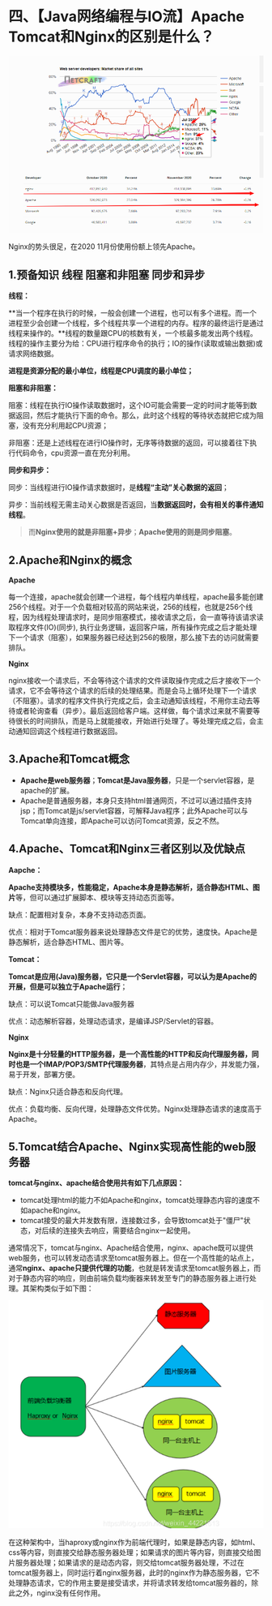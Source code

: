 # 四、【Java网络编程与IO流】Apache Tomcat和Nginx的区别是什么？

![image-20201202094755359](./io_network/04/1.png)

Nginx的势头很足，在2020 11月份使用份额上领先Apache。

## 1.预备知识 线程 阻塞和非阻塞 同步和异步

**线程：**

**当一个程序在执行的时候，一般会创建一个进程，也可以有多个进程。而一个进程至少会创建一个线程，多个线程共享一个进程的内存。程序的最终运行是通过线程来操作的。**线程的数量跟CPU的核数有关，一个核最多能发出两个线程。线程的操作主要分为给：CPU进行程序命令的执行；IO的操作(读取或输出数据)或请求网络数据。

**进程是资源分配的最小单位，线程是CPU调度的最小单位；**



**阻塞和非阻塞：**

阻塞：线程在执行IO操作读取数据时，这个IO可能会需要一定的时间才能等到数据返回，然后才能执行下面的命令。那么，此时这个线程的等待状态就把它成为阻塞，没有充分利用起CPU资源；

非阻塞：还是上述线程在进行IO操作时，无序等待数据的返回，可以接着往下执行代码命令，cpu资源一直在充分利用。



**同步和异步：**

同步：当线程进行IO操作请求数据时，是**线程“主动”关心数据的返回**；

异步：当前线程无需主动关心数据是否返回，当**数据返回时，会有相关的事件通知线程**。



> 而**Nginx使用的就是非阻塞+异步**；**Apache使用的则是同步阻塞**。



## 2.Apache和Nginx的概念

**Apache**

每一个连接，apache就会创建一个进程，每个线程内单线程，apache最多能创建256个线程。对于一个负载相对较高的网站来说，256的线程，也就是256个线程，因为线程处理请求时，是同步阻塞模式，接收请求之后，会一直等待该请求读取程序文件(IO)(同步), 执行业务逻辑，返回客户端，所有操作完成之后才能处理下一个请求（阻塞），如果服务器已经达到256的极限，那么接下去的访问就需要排队。



**Nginx**

nginx接收一个请求后，不会等待这个请求的文件读取操作完成之后才接收下一个请求，它不会等待这个请求的后续的处理结果。而是会马上循环处理下一个请求（不阻塞）。请求的程序文件执行完成之后，会主动通知该线程，不用你主动去等待或者轮询查看（异步）。最后返回给客户端。这样做，每个请求过来就不需要等待很长的时间排队，而是马上就能接收，开始进行处理了。等处理完成之后，会主动通知回调这个线程进行数据返回。



## 3.Apache和Tomcat概念

- **Apache是web服务器**；**Tomcat是Java服务器**，只是一个servlet容器，是apache的扩展。
- Apache是普通服务器，本身只支持html普通网页，不过可以通过插件支持jsp；而Tomcat是js/servlet容器，可解释Java程序；此外Apache可以与Tomcat单向连接，即Apache可以访问Tomcat资源，反之不然。



## 4.Apache、Tomcat和Nginx三者区别以及优缺点

**Aapche：**

**Apache支持模块多，性能稳定，Apache本身是静态解析，适合静态HTML、图片**等，但可以通过扩展脚本、模块等支持动态页面等。

缺点：配置相对复杂，本身不支持动态页面。

优点：相对于Tomcat服务器来说处理静态文件是它的优势，速度快。Apache是静态解析，适合静态HTML、图片等。



**Tomcat：**

**Tomcat是应用(Java)服务器，它只是一个Servlet容器，可以认为是Apache的开展，但是可以独立于Apache运行**；

缺点：可以说Tomcat只能做Java服务器

优点：动态解析容器，处理动态请求，是编译JSP/Servlet的容器。



**Nginx**

**Nginx是十分轻量的HTTP服务器，是一个高性能的HTTP和反向代理服务器，同时也是一个IMAP/POP3/SMTP代理服务器**，其特点是占用内存少，并发能力强，易于开发，部署方便。

缺点：Nginx只适合静态和反向代理。

优点：负载均衡、反向代理，处理静态文件优势。Nginx处理静态请求的速度高于Apache。



## 5.Tomcat结合Apache、Nginx实现高性能的web服务器

**tomcat与nginx、apache结合使用共有如下几点原因：**

- tomcat处理html的能力不如Apache和nginx，tomcat处理静态内容的速度不如apache和nginx。
- tomcat接受的最大并发数有限，连接数过多，会导致tomcat处于"僵尸"状态，对后续的连接失去响应，需要结合nginx一起使用。

通常情况下，tomcat与nginx、Apache结合使用，nginx、apache既可以提供web服务，也可以转发动态请求至tomcat服务器上。但在一个高性能的站点上，通常**nginx、apache只提供代理的功能**，也就是转发请求至tomcat服务器上，而对于静态内容的响应，则由前端负载均衡器来转发至专门的静态服务器上进行处理。其架构类似于如下图：

![image-20201202102435939](./io_network/04/2.png)

在这种架构中，当haproxy或nginx作为前端代理时，如果是静态内容，如html、css等内容，则直接交给静态服务器处理；如果请求的图片等内容，则直接交给图片服务器处理；如果请求的是动态内容，则交给tomcat服务器处理，不过在tomcat服务器上，同时运行着nginx服务器，此时的nginx作为静态服务器，它不处理静态请求，它的作用主要是接受请求，并将请求转发给tomcat服务器的，除此之外，nginx没有任何作用。

